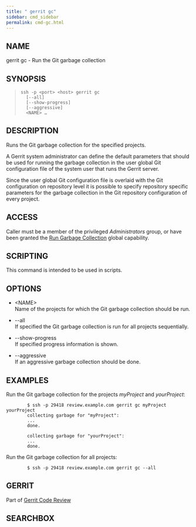 ```yaml
---
title: " gerrit gc"
sidebar: cmd_sidebar
permalink: cmd-gc.html
---
```

## NAME

gerrit gc - Run the Git garbage collection

## SYNOPSIS

> 
> 
>     ssh -p <port> <host> gerrit gc
>       [--all]
>       [--show-progress]
>       [--aggressive]
>       <NAME> …

## DESCRIPTION

Runs the Git garbage collection for the specified projects.

A Gerrit system administrator can define the default parameters that
should be used for running the garbage collection in the user global Git
configuration file of the system user that runs the Gerrit server.

Since the user global Git configuration file is overlaid with the Git
configuration on repository level it is possible to specify repository
specific parameters for the garbage collection in the Git repository
configuration of every project.

## ACCESS

Caller must be a member of the privileged *Administrators* group, or
have been granted the [Run Garbage
Collection](access-control.html#capability_runGC) global capability.

## SCRIPTING

This command is intended to be used in scripts.

## OPTIONS

  - \<NAME\>  
    Name of the projects for which the Git garbage collection should be
    run.

  - \--all  
    If specified the Git garbage collection is run for all projects
    sequentially.

  - \--show-progress  
    If specified progress information is shown.

  - \--aggressive  
    If an aggressive garbage collection should be done.

## EXAMPLES

Run the Git garbage collection for the projects *myProject* and
*yourProject*:

``` 
        $ ssh -p 29418 review.example.com gerrit gc myProject yourProject
        collecting garbage for "myProject":
        ...
        done.

        collecting garbage for "yourProject":
        ...
        done.
```

Run the Git garbage collection for all projects:

``` 
        $ ssh -p 29418 review.example.com gerrit gc --all
```

## GERRIT

Part of [Gerrit Code Review](index.html)

## SEARCHBOX

